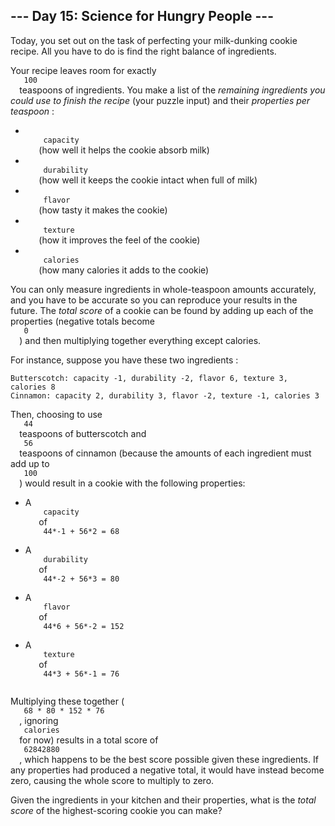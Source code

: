 <article class="day-desc">
 <h2>
  --- Day 15: Science for Hungry People ---
 </h2>
 <p>
  Today, you set out on the task of perfecting your milk-dunking cookie recipe.  All you have to do is find the right balance of ingredients.
 </p>
 <p>
  Your recipe leaves room for exactly
  <code>
   100
  </code>
  teaspoons of ingredients.  You make a list of the
  <em>
   remaining ingredients you could use to finish the recipe
  </em>
  (your puzzle input) and their
  <em>
   properties per teaspoon
  </em>
  :
 </p>
 <ul>
  <li>
   <code>
    capacity
   </code>
   (how well it helps the cookie absorb milk)
  </li>
  <li>
   <code>
    durability
   </code>
   (how well it keeps the cookie intact when full of milk)
  </li>
  <li>
   <code>
    flavor
   </code>
   (how tasty it makes the cookie)
  </li>
  <li>
   <code>
    texture
   </code>
   (how it improves the feel of the cookie)
  </li>
  <li>
   <code>
    calories
   </code>
   (how many calories it adds to the cookie)
  </li>
 </ul>
 <p>
  You can only measure ingredients in whole-teaspoon amounts accurately, and you have to be accurate so you can reproduce your results in the future.  The
  <em>
   total score
  </em>
  of a cookie can be found by adding up each of the properties (negative totals become
  <code>
   0
  </code>
  ) and then multiplying together everything except calories.
 </p>
 <p>
  For instance, suppose you have
  <span title="* I know what your preference is, but...">
   these two ingredients
  </span>
  :
 </p>
 <pre><code>Butterscotch: capacity -1, durability -2, flavor 6, texture 3, calories 8
Cinnamon: capacity 2, durability 3, flavor -2, texture -1, calories 3
</code></pre>
 <p>
  Then, choosing to use
  <code>
   44
  </code>
  teaspoons of butterscotch and
  <code>
   56
  </code>
  teaspoons of cinnamon (because the amounts of each ingredient must add up to
  <code>
   100
  </code>
  ) would result in a cookie with the following properties:
 </p>
 <ul>
  <li>
   A
   <code>
    capacity
   </code>
   of
   <code>
    44*-1 + 56*2 = 68
   </code>
  </li>
  <li>
   A
   <code>
    durability
   </code>
   of
   <code>
    44*-2 + 56*3 = 80
   </code>
  </li>
  <li>
   A
   <code>
    flavor
   </code>
   of
   <code>
    44*6 + 56*-2 = 152
   </code>
  </li>
  <li>
   A
   <code>
    texture
   </code>
   of
   <code>
    44*3 + 56*-1 = 76
   </code>
  </li>
 </ul>
 <p>
  Multiplying these together (
  <code>
   68 * 80 * 152 * 76
  </code>
  , ignoring
  <code>
   calories
  </code>
  for now) results in a total score of
  <code>
   62842880
  </code>
  , which happens to be the best score possible given these ingredients.  If any properties had produced a negative total, it would have instead become zero, causing the whole score to multiply to zero.
 </p>
 <p>
  Given the ingredients in your kitchen and their properties, what is the
  <em>
   total score
  </em>
  of the highest-scoring cookie you can make?
 </p>
</article>
